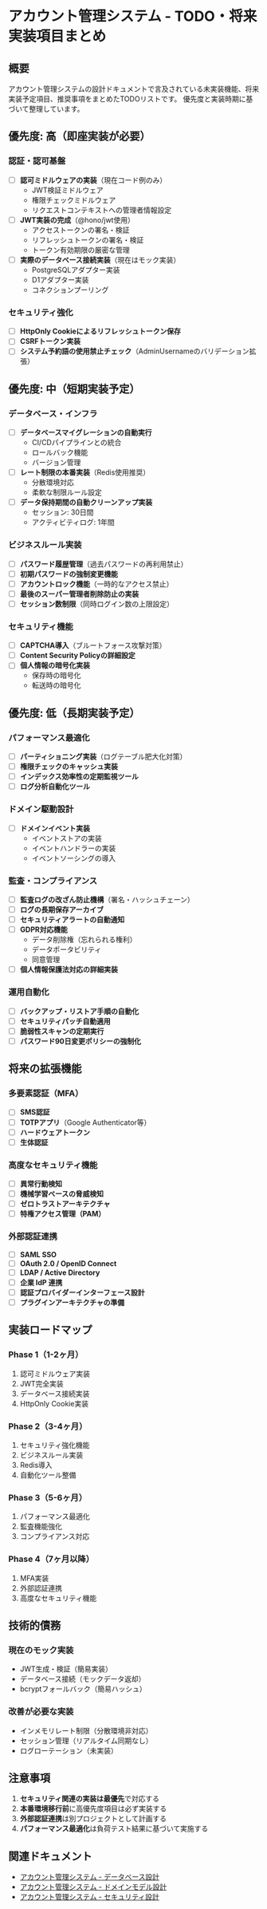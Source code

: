 # アカウント管理システム - TODO・将来実装項目まとめ

## 概要

アカウント管理システムの設計ドキュメントで言及されている未実装機能、将来実装予定項目、推奨事項をまとめたTODOリストです。
優先度と実装時期に基づいて整理しています。

## 優先度: 高（即座実装が必要）

### 認証・認可基盤
- [ ] **認可ミドルウェアの実装**（現在コード例のみ）
  - JWT検証ミドルウェア
  - 権限チェックミドルウェア
  - リクエストコンテキストへの管理者情報設定
- [ ] **JWT実装の完成**（@hono/jwt使用）
  - アクセストークンの署名・検証
  - リフレッシュトークンの署名・検証
  - トークン有効期限の厳密な管理
- [ ] **実際のデータベース接続実装**（現在はモック実装）
  - PostgreSQLアダプター実装
  - D1アダプター実装
  - コネクションプーリング

### セキュリティ強化
- [ ] **HttpOnly Cookieによるリフレッシュトークン保存**
- [ ] **CSRFトークン実装**
- [ ] **システム予約語の使用禁止チェック**（AdminUsernameのバリデーション拡張）

## 優先度: 中（短期実装予定）

### データベース・インフラ
- [ ] **データベースマイグレーションの自動実行**
  - CI/CDパイプラインとの統合
  - ロールバック機能
  - バージョン管理
- [ ] **レート制限の本番実装**（Redis使用推奨）
  - 分散環境対応
  - 柔軟な制限ルール設定
- [ ] **データ保持期間の自動クリーンアップ実装**
  - セッション: 30日間
  - アクティビティログ: 1年間

### ビジネスルール実装
- [ ] **パスワード履歴管理**（過去パスワードの再利用禁止）
- [ ] **初期パスワードの強制変更機能**
- [ ] **アカウントロック機能**（一時的なアクセス禁止）
- [ ] **最後のスーパー管理者削除防止の実装**
- [ ] **セッション数制限**（同時ログイン数の上限設定）

### セキュリティ機能
- [ ] **CAPTCHA導入**（ブルートフォース攻撃対策）
- [ ] **Content Security Policyの詳細設定**
- [ ] **個人情報の暗号化実装**
  - 保存時の暗号化
  - 転送時の暗号化

## 優先度: 低（長期実装予定）

### パフォーマンス最適化
- [ ] **パーティショニング実装**（ログテーブル肥大化対策）
- [ ] **権限チェックのキャッシュ実装**
- [ ] **インデックス効率性の定期監視ツール**
- [ ] **ログ分析自動化ツール**

### ドメイン駆動設計
- [ ] **ドメインイベント実装**
  - イベントストアの実装
  - イベントハンドラーの実装
  - イベントソーシングの導入

### 監査・コンプライアンス
- [ ] **監査ログの改ざん防止機構**（署名・ハッシュチェーン）
- [ ] **ログの長期保存アーカイブ**
- [ ] **セキュリティアラートの自動通知**
- [ ] **GDPR対応機能**
  - データ削除権（忘れられる権利）
  - データポータビリティ
  - 同意管理
- [ ] **個人情報保護法対応の詳細実装**

### 運用自動化
- [ ] **バックアップ・リストア手順の自動化**
- [ ] **セキュリティパッチ自動適用**
- [ ] **脆弱性スキャンの定期実行**
- [ ] **パスワード90日変更ポリシーの強制化**

## 将来の拡張機能

### 多要素認証（MFA）
- [ ] **SMS認証**
- [ ] **TOTPアプリ**（Google Authenticator等）
- [ ] **ハードウェアトークン**
- [ ] **生体認証**

### 高度なセキュリティ機能
- [ ] **異常行動検知**
- [ ] **機械学習ベースの脅威検知**
- [ ] **ゼロトラストアーキテクチャ**
- [ ] **特権アクセス管理（PAM）**

### 外部認証連携
- [ ] **SAML SSO**
- [ ] **OAuth 2.0 / OpenID Connect**
- [ ] **LDAP / Active Directory**
- [ ] **企業 IdP 連携**
- [ ] **認証プロバイダーインターフェース設計**
- [ ] **プラグインアーキテクチャの準備**

## 実装ロードマップ

### Phase 1（1-2ヶ月）
1. 認可ミドルウェア実装
2. JWT完全実装
3. データベース接続実装
4. HttpOnly Cookie実装

### Phase 2（3-4ヶ月）
1. セキュリティ強化機能
2. ビジネスルール実装
3. Redis導入
4. 自動化ツール整備

### Phase 3（5-6ヶ月）
1. パフォーマンス最適化
2. 監査機能強化
3. コンプライアンス対応

### Phase 4（7ヶ月以降）
1. MFA実装
2. 外部認証連携
3. 高度なセキュリティ機能

## 技術的債務

### 現在のモック実装
- JWT生成・検証（簡易実装）
- データベース接続（モックデータ返却）
- bcryptフォールバック（簡易ハッシュ）

### 改善が必要な実装
- インメモリレート制限（分散環境非対応）
- セッション管理（リアルタイム同期なし）
- ログローテーション（未実装）

## 注意事項

1. **セキュリティ関連の実装は最優先**で対応する
2. **本番環境移行前**に高優先度項目は必ず実装する
3. **外部認証連携**は別プロジェクトとして計画する
4. **パフォーマンス最適化**は負荷テスト結果に基づいて実施する

## 関連ドキュメント

- [アカウント管理システム - データベース設計](./account-database-design.md)
- [アカウント管理システム - ドメインモデル設計](./account-domain-model.md)
- [アカウント管理システム - セキュリティ設計](./account-security-design.md)